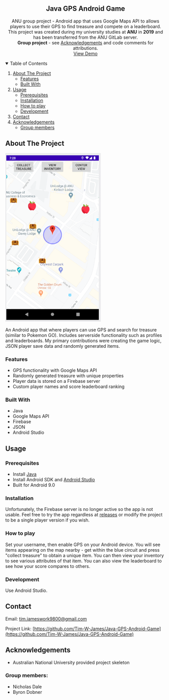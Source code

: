 <!--
*** Based on the Best-README-Template: https://github.com/othneildrew/Best-README-Template
***
*** To avoid retyping too much info. Do a search and replace for the following:
*** repo_name, project_title, project_description
-->



<!-- PROJECT SHIELDS -->
<!-- [![Release][release-shield]][release-url] -->
<!-- [![Last Commit][last-commit-shield]][last-commit-url] -->
<!-- [![Contributors][contributors-shield]][contributors-url] -->
<!-- [![Forks][forks-shield]][forks-url] -->
<!-- [![Stargazers][stars-shield]][stars-url] -->
<!-- [![Issues][issues-shield]][issues-url] -->
<!-- [![MIT License][license-shield]][license-url] -->
<!-- [![LinkedIn][linkedin-shield]][linkedin-url] -->



<!-- PROJECT LOGO -->
<br />
<p align="center">
<!--   <a href="https://github.com/Tim-W-James/repo_name">
    <img src="images/logo.png" alt="Logo" width="80" height="80">
  </a> -->

  <h2 align="center">Java GPS Android Game</h2>

  <p align="center">
    ANU group project - Android app that uses Google Maps API to allows players to use their GPS to find treasure and compete on a leaderboard.
    <br />
    This project was created during my university studies at <b>ANU</b> in <b>2019</b> and has been transferred from the ANU GitLab server.
    <br />
    <b>Group project</b> - see <a href="#acknowledgements">Acknowledgements</a> and code comments for attributions.
    <br />
<!--     <a href="https://github.com/Tim-W-James/repo_name"><strong>Explore the docs »</strong></a>
    <br /> 
    <br /> -->
<!--     ·
    <a href="https://github.com/Tim-W-James/repo_name/issues">Report Bug</a> -->
    <a href="https://github.com/Tim-W-James/Java-GPS-Android-Game/releases">View Demo</a>
<!--     ·
    <a href="https://github.com/Tim-W-James/repo_name/issues">Request Feature</a> -->
  </p>
</p>



<!-- TABLE OF CONTENTS -->
<details open="open">
  <summary>Table of Contents</summary>
  <ol>
    <li>
      <a href="#about-the-project">About The Project</a>
      <ul>
        <li><a href="#features">Features</a></li>
        <li><a href="#built-with">Built With</a></li>
      </ul>
    </li>
    <li>
      <a href="#usage">Usage</a>
      <ul>
        <li><a href="#prerequisites">Prerequisites</a></li>
        <li><a href="#installation">Installation</a></li>
        <li><a href="#how-to-play">How to play</a></li>
        <li><a href="#development">Development</a></li>
      </ul> 
    </li>
<!--     <li><a href="#roadmap">Roadmap</a></li> -->
<!--     <li><a href="#contributing">Contributing</a></li> -->
<!--     <li><a href="#license">License</a></li> -->
    <li><a href="#contact">Contact</a></li>
    <li>
      <a href="#acknowledgements">Acknowledgements</a>
      <ul>
        <li><a href="#group-members">Group members</a></li>
      </ul> 
    </li>
  </ol>
</details>



<!-- ABOUT THE PROJECT -->
## About The Project

<img src="app1.png" alt="screenshot" width="300"/>

An Android app that where players can use GPS and search for treasure (similar to Pokemon GO). Includes serverside functionality such as profiles and leaderboards. My primary contributions were creating the game logic, JSON player save data and randomly generated items.

### Features

* GPS functionality with Google Maps API
* Randomly generated treasure with unique properties
* Player data is stored on a Firebase server
* Custom player names and score leaderboard ranking

### Built With

* Java
* Google Maps API
* Firebase
* JSON
* Android Studio

<!-- GETTING STARTED -->
## Usage

### Prerequisites

* Install [Java](https://java.com/en/download/help/download_options.html)
* Install Android SDK and [Android Studio](https://developer.android.com/studio)
* Built for Android 9.0

### Installation

Unfortunately, the Firebase server is no longer active so the app is not usable. Feel free to try the app regardless at <a href="https://github.com/Tim-W-James/Java-GPS-Android-Game/releases">releases</a> or modify the project to be a single player version if you wish.
   
### How to play

Set your username, then enable GPS on your Android device. You will see items appearing on the map nearby - get within the blue circuit and press "collect treasure" to obtain a unique item. You can then view your inventory to see various attributes of that item. You can also view the leaderboard to see how your score compares to others.

### Development

Use Android Studio.



<!-- CONTACT -->
## Contact

Email: [tim.jameswork9800@gmail.com](mailto:tim.jameswork9800@gmail.com "tim.jameswork9800@gmail.com")

Project Link: [https://github.com/Tim-W-James/Java-GPS-Android-Game](https://github.com/Tim-W-James/Java-GPS-Android-Game)



<!-- ACKNOWLEDGEMENTS -->
## Acknowledgements

* Australian National University provided project skeleton

### Group members:

* Nicholas Dale
* Byron Dobner



[product-screenshot]: images/screenshot.png

<!-- USEFUL LINKS FOR MARKDOWN
* https://www.markdownguide.org/basic-syntax
* https://www.webpagefx.com/tools/emoji-cheat-sheet
* https://shields.io
* https://choosealicense.com
* https://pages.github.com
* https://daneden.github.io/animate.css
* https://connoratherton.com/loaders
* https://kenwheeler.github.io/slick
* https://github.com/cferdinandi/smooth-scroll
* http://leafo.net/sticky-kit
* http://jvectormap.com
* https://fontawesome.com -->
